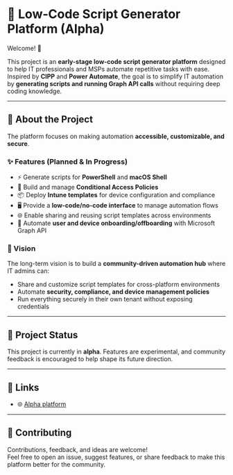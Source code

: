 # 🚀 Low-Code Script Generator Platform (Alpha)

Welcome! 👋  

This project is an **early-stage low-code script generator platform** designed to help IT professionals and MSPs automate repetitive tasks with ease.  
Inspired by **CIPP** and **Power Automate**, the goal is to simplify IT automation by **generating scripts and running Graph API calls** without requiring deep coding knowledge.  

---

## 📖 About the Project
The platform focuses on making automation **accessible, customizable, and secure**.  

### ✨ Features (Planned & In Progress)
- ⚡ Generate scripts for **PowerShell** and **macOS Shell**  
- 🔐 Build and manage **Conditional Access Policies**  
- 📦 Deploy **Intune templates** for device configuration and compliance  
- 🖥️ Provide a **low-code/no-code interface** to manage automation flows  
- 🌐 Enable sharing and reusing script templates across environments  
- 🔄 Automate **user and device onboarding/offboarding** with Microsoft Graph API  

### 🎯 Vision
The long-term vision is to build a **community-driven automation hub** where IT admins can:  
- Share and customize script templates for cross-platform environments  
- Automate **security, compliance, and device management policies**  
- Run everything securely in their own tenant without exposing credentials  

---

## 🚧 Project Status
This project is currently in **alpha**. Features are experimental, and community feedback is encouraged to help shape its future direction.  

---

## 🔗 Links
- 🌐 [Alpha platform](https://siminiraah.org/)  

---

## 🙌 Contributing
Contributions, feedback, and ideas are welcome!  
Feel free to open an issue, suggest features, or share feedback to make this platform better for the community.
